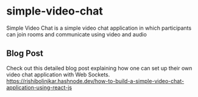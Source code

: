 # simple-video-chat
Simple Video Chat is a simple video chat application in which participants can join rooms and communicate using video and audio

## Blog Post 
Check out this detailed blog post explaining how one can set up their own video chat application with Web Sockets.
https://rishibolinjkar.hashnode.dev/how-to-build-a-simple-video-chat-application-using-react-js
